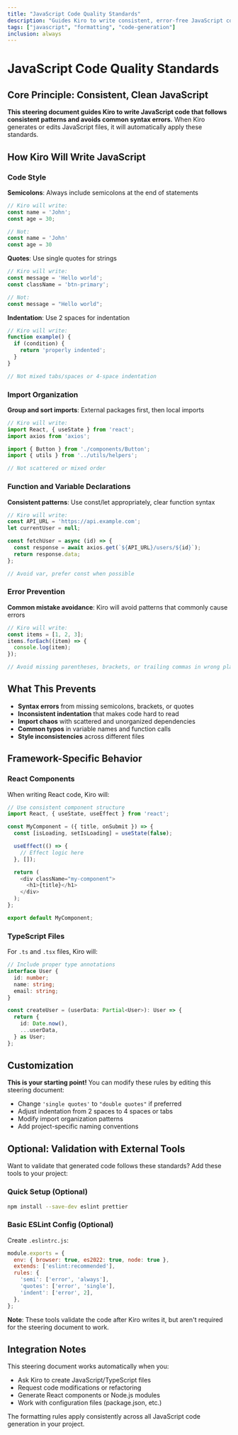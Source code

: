```yaml
---
title: "JavaScript Code Quality Standards"
description: "Guides Kiro to write consistent, error-free JavaScript code"
tags: ["javascript", "formatting", "code-generation"]
inclusion: always
---
```


# JavaScript Code Quality Standards

## Core Principle: Consistent, Clean JavaScript

**This steering document guides Kiro to write JavaScript code that follows consistent patterns and avoids common syntax errors.** When Kiro generates or edits JavaScript files, it will automatically apply these standards.

## How Kiro Will Write JavaScript

### Code Style

**Semicolons**: Always include semicolons at the end of statements

```javascript
// Kiro will write:
const name = 'John';
const age = 30;

// Not:
const name = 'John'
const age = 30
```

**Quotes**: Use single quotes for strings

```javascript
// Kiro will write:
const message = 'Hello world';
const className = 'btn-primary';

// Not:
const message = "Hello world";
```

**Indentation**: Use 2 spaces for indentation

```javascript
// Kiro will write:
function example() {
  if (condition) {
    return 'properly indented';
  }
}

// Not mixed tabs/spaces or 4-space indentation
```

### Import Organization

**Group and sort imports**: External packages first, then local imports

```javascript
// Kiro will write:
import React, { useState } from 'react';
import axios from 'axios';

import { Button } from './components/Button';
import { utils } from '../utils/helpers';

// Not scattered or mixed order
```

### Function and Variable Declarations

**Consistent patterns**: Use const/let appropriately, clear function syntax

```javascript
// Kiro will write:
const API_URL = 'https://api.example.com';
let currentUser = null;

const fetchUser = async (id) => {
  const response = await axios.get(`${API_URL}/users/${id}`);
  return response.data;
};

// Avoid var, prefer const when possible
```

### Error Prevention

**Common mistake avoidance**: Kiro will avoid patterns that commonly cause errors

```javascript
// Kiro will write:
const items = [1, 2, 3];
items.forEach((item) => {
  console.log(item);
});

// Avoid missing parentheses, brackets, or trailing commas in wrong places
```

## What This Prevents

- **Syntax errors** from missing semicolons, brackets, or quotes
- **Inconsistent indentation** that makes code hard to read
- **Import chaos** with scattered and unorganized dependencies
- **Common typos** in variable names and function calls
- **Style inconsistencies** across different files

## Framework-Specific Behavior

### React Components

When writing React code, Kiro will:

```javascript
// Use consistent component structure
import React, { useState, useEffect } from 'react';

const MyComponent = ({ title, onSubmit }) => {
  const [isLoading, setIsLoading] = useState(false);

  useEffect(() => {
    // Effect logic here
  }, []);

  return (
    <div className="my-component">
      <h1>{title}</h1>
    </div>
  );
};

export default MyComponent;
```

### TypeScript Files

For `.ts` and `.tsx` files, Kiro will:

```typescript
// Include proper type annotations
interface User {
  id: number;
  name: string;
  email: string;
}

const createUser = (userData: Partial<User>): User => {
  return {
    id: Date.now(),
    ...userData,
  } as User;
};
```

## Customization

**This is your starting point!** You can modify these rules by editing this steering document:

- Change `'single quotes'` to `"double quotes"` if preferred
- Adjust indentation from 2 spaces to 4 spaces or tabs
- Modify import organization patterns
- Add project-specific naming conventions

## Optional: Validation with External Tools

Want to validate that generated code follows these standards? Add these tools to your project:

### Quick Setup (Optional)

```bash
npm install --save-dev eslint prettier
```

### Basic ESLint Config (Optional)

Create `.eslintrc.js`:

```javascript
module.exports = {
  env: { browser: true, es2022: true, node: true },
  extends: ['eslint:recommended'],
  rules: {
    'semi': ['error', 'always'],
    'quotes': ['error', 'single'],
    'indent': ['error', 2],
  },
};
```

**Note**: These tools validate the code after Kiro writes it, but aren't required for the steering document to work.

## Integration Notes

This steering document works automatically when you:

- Ask Kiro to create JavaScript/TypeScript files
- Request code modifications or refactoring
- Generate React components or Node.js modules
- Work with configuration files (package.json, etc.)

The formatting rules apply consistently across all JavaScript code generation in your project.
